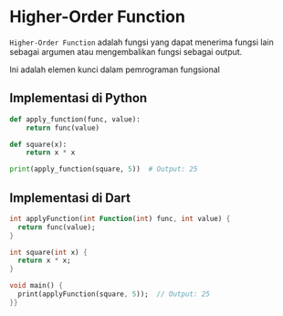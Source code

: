 # Higher-Order Function

`Higher-Order Function` adalah fungsi yang dapat menerima fungsi lain sebagai argumen atau mengembalikan fungsi sebagai output.

Ini adalah elemen kunci dalam pemrograman fungsional

## Implementasi di Python

```python
def apply_function(func, value):
    return func(value)

def square(x):
    return x * x

print(apply_function(square, 5))  # Output: 25
```

## Implementasi di Dart

```dart
int applyFunction(int Function(int) func, int value) {
  return func(value);
}

int square(int x) {
  return x * x;
}

void main() {
  print(applyFunction(square, 5));  // Output: 25
}}
```

